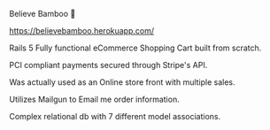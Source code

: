 Believe Bamboo 🛒

https://believebamboo.herokuapp.com/

Rails 5 Fully functional eCommerce Shopping Cart built from scratch.

PCI compliant payments secured through Stripe's API.

Was actually used as an Online store front with multiple sales.

Utilizes Mailgun to Email me order information.

Complex relational db with 7 different model associations. 
